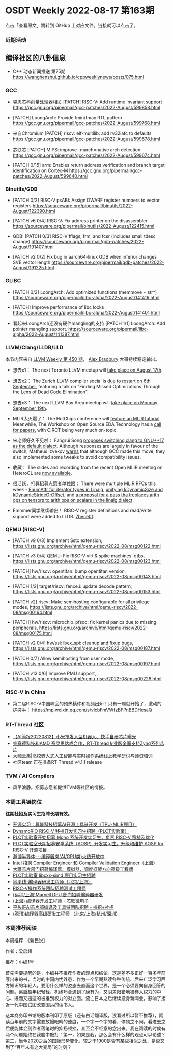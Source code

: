 # OSDT Weekly 2022-08-17 第163期

点击「查看原文」跳转到 GitHub 上对应文件，链接就可以点击了。

### 近期活动

## 编译社区的八卦信息

- C++ 动态新闻推送 第75期
  https://wanghenshui.github.io/cppweeklynews/posts/075.html

### GCC

- 睿思芯科向量处理器相关
  [PATCH] RISC-V: Add runtime invariant support
  https://gcc.gnu.org/pipermail/gcc-patches/2022-August/599858.html

- [PATCH] LoongArch: Provide fmin/fmax RTL pattern
  https://gcc.gnu.org/pipermail/gcc-patches/2022-August/599768.html

- 来自Chromium [PATCH] riscv: elf-multilib: add rv32iafc to defaults
  https://gcc.gnu.org/pipermail/gcc-patches/2022-August/599678.html

- 芯联芯 [PATCH] MIPS: improve -march=native arch detection
  https://gcc.gnu.org/pipermail/gcc-patches/2022-August/599674.html

- [PATCH 0/15] arm: Enables return address verification and branch target identification on Cortex-M
  https://gcc.gnu.org/pipermail/gcc-patches/2022-August/599640.html

### Binutils/GDB

- [PATCH 0/2] RISC-V psABI: Assign DWARF register numbers to vector registers
  https://sourceware.org/pipermail/binutils/2022-August/122390.html

- [PATCH v6 0/4] RISC-V: Fix address printer on the disassembler
  https://sourceware.org/pipermail/binutils/2022-August/122415.html

- GDB: [PATCH 0/3] RISC-V fflags, frm, and fcsr (includes small tdesc change)
  https://sourceware.org/pipermail/gdb-patches/2022-August/191407.html

- [PATCH v2 0/2] Fix bug in aarch64-linux GDB when inferior changes SVE vector length
  https://sourceware.org/pipermail/gdb-patches/2022-August/191225.html

### GLIBC

- [PATCH 0/2] LoongArch: Add optimized functions (memmove + str*)
  https://sourceware.org/pipermail/libc-alpha/2022-August/141416.html

- [PATCH] Improve performance of libc locks
  https://sourceware.org/pipermail/libc-alpha/2022-August/141401.html

- 看起来LoongArch还没有硬件mangling的支持
  [PATCH 1/1] LoongArch: Add pointer mangling support.
  https://sourceware.org/pipermail/libc-alpha/2022-August/141387.html

### LLVM/Clang/LLDB/LLD

本节内容来自 [LLVM Weekly 第 450 期](http://llvmweekly.org/issue/450)，
[Alex Bradbury](https://www.linkedin.com/in/alex-bradbury/) 大哥持续稳定输出。

* 想去x1： The next Toronto LLVM meetup will [take place on August 17th](https://discourse.llvm.org/t/restarting-the-toronto-llvm-meetup/64359).

* 想去x2： The Zurich LLVM compiler social is [due to restart on 6th September](https://discourse.llvm.org/t/restarting-llvm-compiler-social-in-zurich/64520/5), featuring a talk on "Finding Missed Optimizations Through the Lens of Dead Code Elimination".

* 想去x3： The next LLVM Bay Area meetup will [take place on Monday September 19th](https://discourse.llvm.org/t/llvm-bay-area-monthly-meetup-mon-september-19-22-6pm/64559).

* MLIR太火爆了： The HotChips conference will [feature an MLIR tutorial](https://hotchips.org/advance-program/). Meanwhile, The Workshop on Open Source EDA Technology has a [call for papers](https://discourse.llvm.org/t/woset22-call-for-papers/64344), with CIRCT being very much on-topic.

* 宋老师好久不见啦： Fangrui Song [proposes switching clang to GNU++17 as the default dialect](https://discourse.llvm.org/t/c-objc-switch-to-gnu-17-as-the-default-dialect/64360).  Although responses are largely in favour of the switch, Matheus Izvekov [warns](https://discourse.llvm.org/t/c-objc-switch-to-gnu-17-as-the-default-dialect/64360/4) that although GCC made this move, they also implemented some tweaks to avoid compatibility issues.

* 收藏： The slides and recording from the recent Open MLIR meeting on HeteroCL are [now available](https://discourse.llvm.org/t/open-mlir-meeting-8-11-2022-heterocl-an-mlir-based-intermediate-representation-for-accelerator-design-with-decoupled-customizations/64375/3).

* 很活跃，打算招募志愿者单独跟： There were multiple MLIR RFCs this week - [EnumAttr for iterator types in Linalg](https://discourse.llvm.org/t/rfc-enumattr-for-iterator-types-in-linalg/64535), [unifying kDynamicSize and kDynamicStrideOrOffset](https://discourse.llvm.org/t/rfc-unify-kdynamicsize-and-kdynamicstrideoroffset/64534), and [a proposal for a pass tha treplaces arith ops on tensors to arith ops on scalars in the linalg dialect](https://discourse.llvm.org/t/rfc-proposal-for-converting-arith-to-linalg-generic-pass/64388).

* Emmmer同学继续输出！ RISC-V register definitions and read/write support were added to LLDB.  [7bece0f](https://reviews.llvm.org/rG7bece0f03bf6).

### QEMU (RISC-V)

- [PATCH v9 0/3] Implement Sstc extension,
  https://lists.gnu.org/archive/html/qemu-riscv/2022-08/msg00122.html

- [PATCH v3 0/4] QEMU: Fix RISC-V virt & spike machines' dtbs,
  https://lists.gnu.org/archive/html/qemu-riscv/2022-08/msg00123.html

- [PATCH] hw/riscv: opentitan: bump opentitan version,
  https://lists.gnu.org/archive/html/qemu-riscv/2022-08/msg00143.html

- [PATCH 1/2] target/riscv: fence.i: update decode pattern,
  https://lists.gnu.org/archive/html/qemu-riscv/2022-08/msg00153.html

- [PATCH v2] riscv: Make semihosting configurable for all privilege modes,
  https://lists.gnu.org/archive/html/qemu-riscv/2022-08/msg00164.html

- [PATCH] hw/riscv: microchip_pfsoc: fix kernel panics due to missing peripherals,
  https://lists.gnu.org/archive/html/qemu-riscv/2022-08/msg00175.html

- [PATCH v2 0/4] hw/ssi: ibex_spi: cleanup and fixup bugs,
  https://lists.gnu.org/archive/html/qemu-riscv/2022-08/msg00187.html

- [PATCH 0/7] Allow semihosting from user mode,
  https://lists.gnu.org/archive/html/qemu-riscv/2022-08/msg00197.html

- [PATCH v13 0/6] Improve PMU support,
  https://lists.gnu.org/archive/html/qemu-riscv/2022-08/msg00226.html

### RISC-V in China

- 第二届RISC-V中国峰会的预热稿件和视频出炉！只有一周就开始了，激动的搓搓手：
  https://mp.weixin.qq.com/s/vlcbFmVWfzBFPnBBDHesaQ

### RT-Thread 社区

- [【AI简报20220812】小米抢发人型机器人、快手自研芯片曝光](https://mp.weixin.qq.com/s/4eSXxufFw9eh3iNNc1KLQw)
- [睿赛德科技和AMD 赛灵思达成合作，RT-Thread专业版全面支持Zynq系列芯片](https://mp.weixin.qq.com/s/wJ6j96CgkUKvOyeWp7AJDw)
- [大咖云集|高校嵌入式人工智能与实时操作系统线上教学研讨与师资培训](https://mp.weixin.qq.com/s/cmI7ECLs0w_yFbV_-ggqww)
- 社区team 正在准备RT-Thread v4.1.1 release


### TVM / AI Compilers

- 风平浪静。招募志愿者提供TVM等社区的情报。

### 本周工具链岗位

**往期社招及实习生招聘长期有效。**

- [开源实习：算能科技招募AI开源工具链开发（TPU-MLIR项目）](https://mp.weixin.qq.com/s/IBJh0ip4k11PzIMZecsWSw)
- [DynamoRIO RISC-V 移植开发实习生招聘（PLCT实验室）](https://mp.weixin.qq.com/s/J_5TjT6DOqeOXJXQI5VQxw)
- [PLCT实验室开始招募 Mono 系统开发实习生，负责 RISC-V 移植及优化](https://mp.weixin.qq.com/s/whEW7Hay1jIP1tBzIPay1A)
- [PLCT实验室长期招募安卓系统（AOSP）开发实习生，升级和维护 AOSP for RISC-V 开源项目](https://mp.weixin.qq.com/s/dJP2cEB1nex2inR5c-cJog)
- [瀚博半导体---编译器岗(AI/GPU类)火热开放中](https://mp.weixin.qq.com/s/8_KjZYa2Il4PglaGyBWk4Q)
- [Intel 招聘 Compiler Engineer 和 Compiler Validation Engineer（上海）](https://mp.weixin.qq.com/s/I3DWxXODNoLRr0kN2xMZLQ)
- [大疆芯片部门招募编译器、模拟器、调度框架方向高级工程师](https://mp.weixin.qq.com/s/Wn5NzAtUTwQNXKRvMVQWLA)
- [PLCT实验室 libcxx-simd 项目实习生招聘](https://mp.weixin.qq.com/s/EIVx5cY74GlodirySY97Qw)
- [地平线-编译器研发工程师（北京/上海）](https://mp.weixin.qq.com/s/MYObl7iWIbyrTz9hCmKWYA)
- [RISC-V操作系统团队招聘测试工程师](https://mp.weixin.qq.com/s/inLFS4pI1F74m_oJ2I7xjQ)
- [(远程/上海)Marvell DPU 部门招聘编译器研发](https://mp.weixin.qq.com/s/B6JjAhF3TZjezD1tjYHDaw)
- [(上海) 编译器开发工程师 - 芯旺微电子](https://mp.weixin.qq.com/s/nqe1-7qffnc0CaejYkpKyw)
- [平头哥AI芯片部编译及工具链团队招聘 - 校招+社招](https://mp.weixin.qq.com/s/kARbXtJotRPCNMrV-yOanA)
- [(腾讯)编译器高级研发工程师 （北京/上海/杭州/深圳）](https://mp.weixin.qq.com/s/DF-2qmHmpKZtJ1djHXM1Ug)

### 本周推荐阅读

本周推荐：《新民说》

作者：梁启超

推荐：小编1号

首先需要提醒的是，小编并不推荐作者的观点和结论。这是差不多正好一百多年前写出来的书，当时的中国内忧外患，作为一个早期熟读各种传统、后来广泛学习西方知识的年轻人，要用什么样的姿态去直面这个世界，是一个必须要向自身回答的问题。梁启超年纪轻轻，机缘巧合遇到了康有为，又阴差阳错地被卷入权力的中心、进而又迅速的被推到权力的对立面。流亡日本之后继续投身新闻业，影响了接近一代中国试图改变国运的读书人。

这本商务印书馆的版本刊印了原版（还有白话翻译版，没看过所以暂不推荐），阅读百年前的文字需要放慢眼睛的速度，一个字一个字的看，停顿之不同，看进去之后便能体会到作者落笔时的抑扬顿挫，甚至会不经意的念出来。我在阅读的时候有两个问题始终在我脑中敲打：第一，如果是我，那么会有什么样的观点可以论述？第二，当今2020之后的国际形势变化，较之于1900是否有某些相似之处，是否又到了“百年未有之大变局”的时刻？
